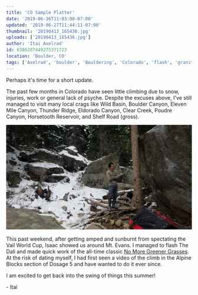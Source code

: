 ```yaml
---
title: 'CO Sample Platter'
date: '2019-06-16T11:03:00-07:00'
updated: '2019-06-27T11:44:11-07:00'
thumbnail: '20190413_165436.jpg'
uploads: ['20190413_165436.jpg']
author: 'Itai Axelrad'
id: 6386287449275371723
location: 'Boulder, CO'
tags: ['Axelrad', 'boulder', 'Bouldering', 'Colorado', 'flash', 'granite', 'v12', 'wild']
---
```


Perhaps it's time for a short update.

The past few months in Colorado have seen little climbing due to snow, injuries, work or general lack of psyche. Despite the excuses above, I've still managed to visit many local crags like Wild Basin, Boulder Canyon, Eleven Mile Canyon, Thunder Ridge, Eldorado Canyon, Clear Creek, Poudre Canyon, Horsetooth Reservoir, and Shelf Road (gross).

![Mostly staring at climbs and contemplating life](uploads/20190413_165436.jpg)

This past weekend, after getting amped and sunburnt from spectating the Vail World Cup, Isaac showed us around Mt. Evans. I managed to flash The Dali and made quick work of the all-time classic [No More Greener Grasses](https://www.youtube.com/watch?v=kZEKBASlH6g). At the risk of dating myself, I had first seen a video of the climb in the Alpine Blocks section of Dosage 5 and have wanted to do it ever since.

I am excited to get back into the swing of things this summer!

\- Itai
